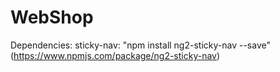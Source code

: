 # WebShop


Dependencies:
sticky-nav: "npm install ng2-sticky-nav --save" (https://www.npmjs.com/package/ng2-sticky-nav)
